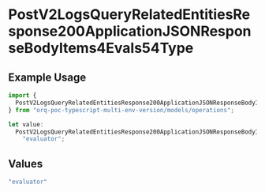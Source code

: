 # PostV2LogsQueryRelatedEntitiesResponse200ApplicationJSONResponseBodyItems4Evals54Type

## Example Usage

```typescript
import {
  PostV2LogsQueryRelatedEntitiesResponse200ApplicationJSONResponseBodyItems4Evals54Type,
} from "orq-poc-typescript-multi-env-version/models/operations";

let value:
  PostV2LogsQueryRelatedEntitiesResponse200ApplicationJSONResponseBodyItems4Evals54Type =
    "evaluator";
```

## Values

```typescript
"evaluator"
```